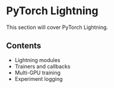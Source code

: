 # PyTorch Lightning

This section will cover PyTorch Lightning.

## Contents
- Lightning modules
- Trainers and callbacks
- Multi-GPU training
- Experiment logging 